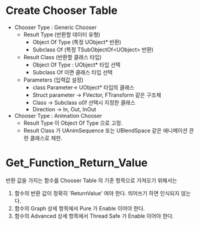 # Create Chooser Table

- Chooser Type : Generic Chooser 
	- Result Type (반환할 데이터 유형)
		- Object Of Type (특정 UObject* 반환)
		- Subclass Of (특정 TSubObjectOf\<UObject> 반환)
	- Result Class (반환할 클래스 타입)
		- Object Of Type : UObject* 타입 선택
		- Subclass Of 이면 클래스 타입 선택
	- Parameters (입력값 설정)
		- class Parameter-> UObject* 타입의 클래스
		- Struct parameter -> FVector, FTransform 같은 구조체
		- Class -> Subclass o0f 선택시 지정한 클래스
		- Direction -> In, Out, InOut
- Chooser Type : Animation Chooser
	- Result Type 이 Object Of Type 으로 고정.
	- Result Class 가 UAnimSequence 또는 UBlendSpace 같은 애니메이션 관련 클래스로 제한.

# Get_Function_Return_Value

반환 값을 가지는 함수를 Chooser Table 의 기준 항목으로 가져오기 위해서는 

1. 함수의 반환 값이 정확히 'ReturnValue' 여야 한다. 띄어쓰기 하면 인식되지 않는다.
2. 함수의 Graph 상세 항목에서 Pure 가 Enable 이어야 한다.
3. 함수의 Advanced 상세 항목에서 Thread Safe 가 Enable 이어야 한다.
